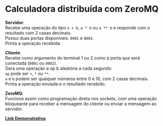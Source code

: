 # Calculadora distribuída com ZeroMQ

**Servidor**:  
Recebe uma operação do tipo ```a + b```, ```a * b``` ou ```a ** b``` e responde com o resultado com 2 casas decimais.  
Possui duas portas disponíveis: ```8001``` e ```8002```.  
Printa a operação recebida.  

**Cliente**:  
Recebe como argumento do terminal 1 ou 2 como a porta que será conectada (```8001``` ou ```8002```).  
Gera uma operação a op b aleatória a cada segundo.  
```op``` pode ser ```+```, ```*``` ou ```**```.  
```a``` e ```b``` podem ser quaiquer números entre 0 e 10, com 2 casas decimais.  
Printa a operação enviada e o resultado recebido.  

**ZeroMQ**:  
Funciona assim como programação direta nos sockets, com uma operação bloqueante para receber a mensagem do cliente ou enviar a mensagem ao servidor.

[**Link Demonstrativo**](https://youtu.be/bNRKtJU8DXQ)
